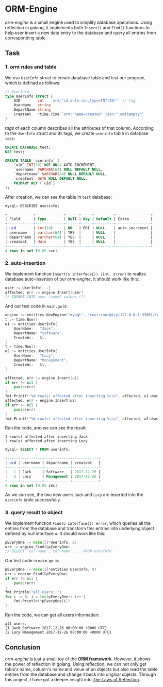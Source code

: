 # ORM-Engine

*orm-engine* is a small engine used to simplify database operations. Using reflection in golang, it implements both `Insert()` and `Find()` functions to help user insert a new data entry to the database and query all entries from corresponding table.

## Task

### 1. orm rules and table

We use `UserInfo` struct to create database table and test our program, which is defined as follows:

```go
// UserInfo .
type UserInfo struct {
    UID        int   `orm:"id,auto-inc,type=INT(10)"` // tag
    UserName   string
    DepartName string
    CreateAt   *time.Time `orm:"name=created" json:",omitempty"`
}
```

*tags* of each column describes all the attributes of that column. According to the `UserInfo` struct and its tags, we create `userinfo` table in database `test`:

```sql
CREATE DATABASE test;
USE test;

CREATE TABLE `userinfo` (
    `uid` INT(10) NOT NULL AUTO_INCREMENT,
    `username` VARCHAR(64) NULL DEFAULT NULL,
    `departname` VARCHAR(64) NULL DEFAULT NULL,
    `createat` DATE NULL DEFAULT NULL,
    PRIMARY KEY (`uid`)
);
```

After creation, we can see the table in `test` database:

```sql
mysql> DESCRIBE userinfo;

+------------+-------------+------+-----+---------+----------------+
| Field      | Type        | Null | Key | Default | Extra          |
+------------+-------------+------+-----+---------+----------------+
| uid        | int(10)     | NO   | PRI | NULL    | auto_increment |
| username   | varchar(64) | YES  |     | NULL    |                |
| departname | varchar(64) | YES  |     | NULL    |                |
| createat   | date        | YES  |     | NULL    |                |
+------------+-------------+------+-----+---------+----------------+
4 rows in set (0.00 sec)
```

### 2. auto-insertion

We implement function `Insert(o interface{}) (int, error)` to realize database auto-insertion of our *orm-engine*. It should work like this:

```go
user := UserInfo{...}
affected, err := engine.Insert(user)
// INSERT INTO user (name) values (?)
```

And our test code in `main.go` is:

```go
engine := entities.NewEngine("mysql", "root:root@tcp(127.0.0.1:3306)/test?charset=utf8&parseTime=true")
t := time.Now()
u1 := entities.UserInfo{
	UserName:   "Jack",
	DepartName: "Software",
	CreateAt:   &t,
}
t = time.Now()
u2 := entities.UserInfo{
	UserName:   "Lucy",
	DepartName: "Management",
	CreateAt:   &t,
}

affected, err := engine.Insert(u1)
if err != nil {
	panic(err)
}
fmt.Printf("%d row(s) affected after inserting %s\n", affected, u1.UserName)
affected, err = engine.Insert(u2)
if err != nil {
	panic(err)
}
fmt.Printf("%d row(s) affected after inserting %s\n", affected, u2.UserName)
```

Run the code, and we can see the result:

```shell
1 row(s) affected after inserting Jack
1 row(s) affected after inserting Lucy
```

```sql
mysql> SELECT * FROM userinfo;

+-----+----------+------------+------------+
| uid | username | departname | createat   |
+-----+----------+------------+------------+
|   1 | Jack     | Software   | 2017-12-26 |
|   2 | Lucy     | Management | 2017-12-26 |
+-----+----------+------------+------------+
2 rows in set (0.00 sec)
```

As we can see, the two new users `Jack` and `Lucy` are inserted into the `userinfo` table successfully.

### 3. query result to object

We implement function `Find(o interface{}) error`, which queries all the entries from the database and transform this entries into underlying object defined by null interface `o`. It should work like this:

```go
pEveryOne := make([]*Userinfo, 0)
err := engine.Find(&pEveryOne)
// SELECT `col-name`,`col-name` ... FROM UserInfo
```

Our test code in `main.go` is:

```go
pEveryOne := make([]*entities.UserInfo, 0)
err = engine.Find(&pEveryOne)
if err != nil {
	panic(err)
}
fmt.Println("all users: ")
for i := 0; i < len(pEveryOne); i++ {
	fmt.Println(*pEveryOne[i])
}
```

Run the code, we can get all users information:

```shell
all users:
{1 Jack Software 2017-12-26 00:00:00 +0000 UTC}
{2 Lucy Management 2017-12-26 00:00:00 +0000 UTC}
```

## Conclusion

*orm-engine* is just a small toy of the **ORM framework**. However, it shows the power of reflection in golang. Using reflection, we can not only get table's name, column's name and value of an objects but also read the table entries from the database and change it back into original objects. Through this project, I have got a deeper insight into [The Laws of Reflection](https://blog.golang.org/laws-of-reflection).